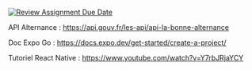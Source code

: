 [![Review Assignment Due Date](https://classroom.github.com/assets/deadline-readme-button-24ddc0f5d75046c5622901739e7c5dd533143b0c8e959d652212380cedb1ea36.svg)](https://classroom.github.com/a/QCl2HpkT)

API Alternance : https://api.gouv.fr/les-api/api-la-bonne-alternance

Doc Expo Go : https://docs.expo.dev/get-started/create-a-project/

Tutoriel React Native : https://www.youtube.com/watch?v=Y7rbJRjaYCY